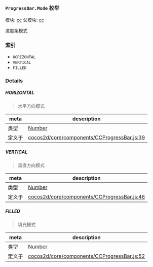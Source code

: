 ### `ProgressBar.Mode` 枚举



模块: [cc](../modules/cc.md)
父模块: [cc](../modules/cc.md)


进度条模式


### 索引
  - `HORIZONTAL`
  - `VERTICAL`
  - `FILLED`

### Details


##### HORIZONTAL

> 水平方向模式

| meta | description |
|------|-------------|
| 类型 | <a href="https://developer.mozilla.org/en/JavaScript/Reference/Global_Objects/Number" class="crosslink external" target="_blank">Number</a> |
| 定义于 | [cocos2d/core/components/CCProgressBar.js:39](https://github.com/cocos-creator/engine/blob/8bf4522a6d43b53258219983aabd728909ce24ca/cocos2d/core/components/CCProgressBar.js#L39) |



##### VERTICAL

> 垂直方向模式

| meta | description |
|------|-------------|
| 类型 | <a href="https://developer.mozilla.org/en/JavaScript/Reference/Global_Objects/Number" class="crosslink external" target="_blank">Number</a> |
| 定义于 | [cocos2d/core/components/CCProgressBar.js:46](https://github.com/cocos-creator/engine/blob/8bf4522a6d43b53258219983aabd728909ce24ca/cocos2d/core/components/CCProgressBar.js#L46) |



##### FILLED

> 填充模式

| meta | description |
|------|-------------|
| 类型 | <a href="https://developer.mozilla.org/en/JavaScript/Reference/Global_Objects/Number" class="crosslink external" target="_blank">Number</a> |
| 定义于 | [cocos2d/core/components/CCProgressBar.js:52](https://github.com/cocos-creator/engine/blob/8bf4522a6d43b53258219983aabd728909ce24ca/cocos2d/core/components/CCProgressBar.js#L52) |


